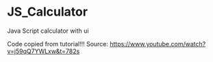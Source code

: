 # JS_Calculator
Java Script calculator with ui

Code copied from tutorial!!!
Source: https://www.youtube.com/watch?v=j59qQ7YWLxw&t=782s
